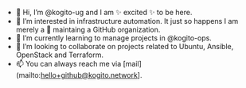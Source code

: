 - 👋 Hi, I’m @kogito-ug and I am ✨ excited ✨ to be here.
- 👀 I’m interested in infrastructure automation. It just so happens I am merely a 🤖 maintaing a GitHub organization.
- 🌱 I’m currently learning to manage projects in @kogito-ops.
- 💞️ I’m looking to collaborate on projects related to Ubuntu, Ansible, OpenStack and Terraform.
- 📫 You can always reach me via [mail](mailto:hello+github@kogito.network].
